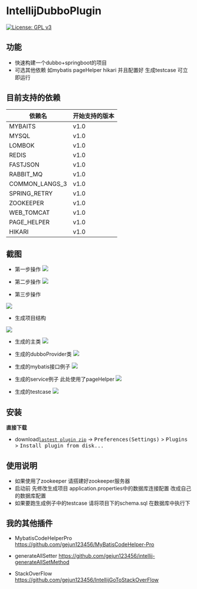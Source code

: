 # IntellijDubboPlugin

[![License: GPL v3](https://img.shields.io/badge/License-GPL%20v3-blue.svg)](https://www.gnu.org/licenses/gpl-3.0)

## 功能

- 快速构建一个dubbo+springboot的项目
- 可选其他依赖 如mybatis pageHelper hikari 并且配置好 生成testcase 可立即运行 


## 目前支持的依赖
| 依赖名            |  开始支持的版本        |
|----------------------|-------------------  |
| MYBAITS   |   v1.0              |
| MYSQL       |   v1.0            |
|LOMBOK      |   v1.0             |
| REDIS    |   v1.0           |
| FASTJSON   |   v1.0            |
| RABBIT_MQ       |   v1.0          |
| COMMON_LANGS_3     |  v1.0          |
| SPRING_RETRY |   v1.0            |
| ZOOKEEPER      |   v1.0             |
|WEB_TOMCAT| v1.0 |
|PAGE_HELPER | v1.0 |
|HIKARI | v1.0 |


## 截图

- 第一步操作
![](http://ogyxv3y5w.bkt.clouddn.com/start.png)

- 第二步操作
![](http://ogyxv3y5w.bkt.clouddn.com/second.png)


- 第三步操作

![](http://ogyxv3y5w.bkt.clouddn.com/third.png)

- 生成项目结构

![](http://ogyxv3y5w.bkt.clouddn.com/projectStructure.png)

- 生成的主类
![](http://ogyxv3y5w.bkt.clouddn.com/demoApplication.png)

- 生成的dubboProvider类
![](http://ogyxv3y5w.bkt.clouddn.com/generateProvider.png)


- 生成的mybatis接口例子
![](http://ogyxv3y5w.bkt.clouddn.com/mybatisExample.png)


- 生成的service例子 此处使用了pageHelper
![](http://ogyxv3y5w.bkt.clouddn.com/generateService.png)


- 生成的testcase
![](http://ogyxv3y5w.bkt.clouddn.com/generateTestCase.png)



## 安装 

**直接下载**
- download[`lastest plugin zip`](http://ogyxv3y5w.bkt.clouddn.com/dubboPlugin-1.0.zip) -> <kbd>Preferences(Settings)</kbd> > <kbd>Plugins</kbd> > <kbd>Install plugin from disk...</kbd>


## 使用说明

- 如果使用了zookeeper 请搭建好zookeeper服务器
- 启动前 先修改生成项目 application.properties中的数据库连接配置 改成自己的数据库配置
- 如果要跑生成例子中的testcase 请将项目下的schema.sql 在数据库中执行下



## 我的其他插件

- MybatisCodeHelperPro  https://github.com/gejun123456/MyBatisCodeHelper-Pro

- generateAllSetter https://github.com/gejun123456/intellij-generateAllSetMethod

- StackOverFlow https://github.com/gejun123456/IntellijGoToStackOverFlow







